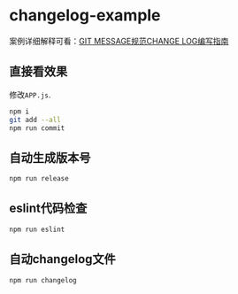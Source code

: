 # changelog-example
 案例详细解释可看：[GIT MESSAGE规范CHANGE LOG编写指南](https://raoenhui.github.io/git/2020/02/25/changelog/index.html)

## 直接看效果
修改`APP.js`.
```bash
npm i
git add --all
npm run commit
```

## 自动生成版本号
```bash
npm run release
```

## eslint代码检查
```bash
npm run eslint
```

## 自动changelog文件
```bash
npm run changelog
```